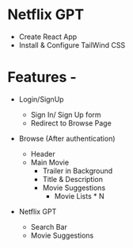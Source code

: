 # Netflix GPT

- Create React App
- Install & Configure TailWind CSS

# Features -

- Login/SignUp
    - Sign In/ Sign Up form
    - Redirect to Browse Page
    
- Browse (After authentication)
    - Header
    - Main Movie
        - Trailer in Background
        - Title & Description
        - Movie Suggestions
            - Movie Lists * N

- Netflix GPT
    - Search Bar
    - Movie Suggestions